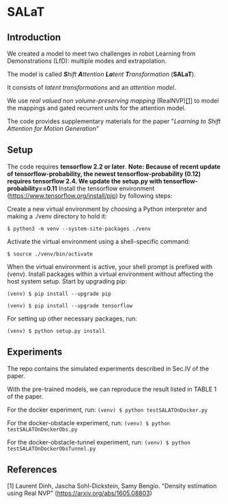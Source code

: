 # SALaT

## Introduction
We created a model to meet two challenges in robot Learning from Demonstrations (LfD): multiple modes and extrapolation.

The model is called _**S**hift **A**ttention **La**tent **T**ransformation_ (**SALaT**). 

It consists of _latent transformations_ and an _attention model_. 

We use _real valued non volume-preserving mapping_ (RealNVP)[[1]](#1) to model the mappings and gated recurrent units for the attention model.

The code provides supplementary materials for the paper "_Learning to Shift Attention for Motion Generation_"

## Setup
The code requires **tensorflow 2.2 or later**. **Note: Because of recent update of tensorflow-probability, the newest tensorflow-probability (0.12) requires tensorflow 2.4. We update the setup.py with tensorflow-probability==0.11**
Install the tensorflow environment (https://www.tensorflow.org/install/pip) by following steps:

Create a new virtual environment by choosing a Python interpreter and making a ./venv directory to hold it:

`$ python3 -m venv --system-site-packages ./venv`

Activate the virtual environment using a shell-specific command:

`$ source ./venv/bin/activate` 

When the virtual environment is active, your shell prompt is prefixed with (venv).
Install packages within a virtual environment without affecting the host system setup. Start by upgrading pip:

`(venv) $ pip install --upgrade pip`

`(venv) $ pip install --upgrade tensorflow`


For setting up other necessary packages, run:

`(venv) $ python setup.py install`

## Experiments

The repo contains the simulated experiments described in Sec.IV of the paper. 

With the pre-trained models, we can reproduce the result listed in TABLE 1 of the paper.

For the docker experiment, run:
`(venv) $ python testSALATOnDocker.py`

For the docker-obstacle experiment, run:
`(venv) $ python testSALATOnDockerObs.py`

For the docker-obstacle-tunnel experiment, run:
`(venv) $ python testSALATOnDockerObsTunnel.py`

## References
<a id="1">[1]</a> 
Laurent Dinh, Jascha Sohl-Dickstein, Samy Bengio. "Density estimation using Real NVP" (https://arxiv.org/abs/1605.08803)

